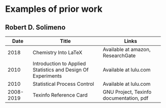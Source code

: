 # Examples of prior work

## Robert D. Solimeno

|Date	|Title	|Links|
|-------|-----------------------------|--------------------------------|
|2018	|Chemistry Into LaTeX	|Available at amazon, ResearchGate
|2010	|Introduction to Applied Statistics and Design Of Experiments	|Available at lulu.com
|2010	|Statistical Process Control	|Available at lulu.com
|2008-2019	|Texinfo Reference Card	|GNU Project, Texinfo documentation, pdf
